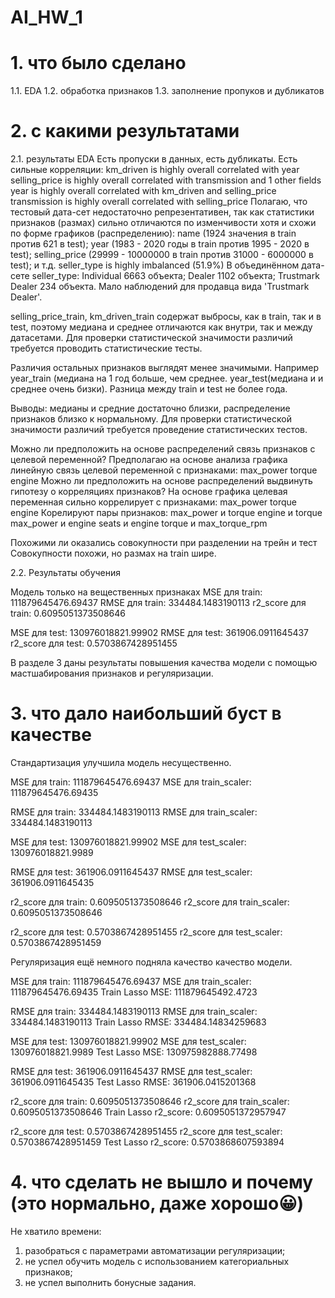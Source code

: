 # AI_HW_1
# 1. что было сделано
1.1. EDA
1.2. обработка признаков
1.3. заполнение пропуков и дубликатов


# 2. с какими результатами
2.1. результаты EDA
Есть пропуски в данных, есть дубликаты. Есть сильные корреляции: km_driven is highly overall correlated with year selling_price is highly overall correlated with transmission and 1 other fields year is highly overall correlated with km_driven and selling_price transmission is highly overall correlated with selling_price
Полагаю, что тестовый дата-сет недостаточно репрезентативен, так как статистики признаков (размах) сильно отличаются по изменчивости хотя и схожи по форме графиков (распределению):
name (1924 значения в train против 621 в test);
year (1983 - 2020 годы в train против 1995 - 2020 в test);
selling_price (29999 - 10000000 в train против 31000 - 6000000 в test);
и т.д.
seller_type is highly imbalanced (51.9%) В объединённом дата-сете seller_type:
Individual 6663 объекта;
Dealer 1102 объекта;
Trustmark Dealer 234 объекта. Мало наблюдений для продавца вида 'Trustmark Dealer'.

selling_price_train, km_driven_train содержат выбросы, как в train, так и в test, поэтому медиана и среднее отличаются как внутри, так и между датасетами. Для проверки статистической значимости различий требуется проводить статистические тесты.

Различия остальных признаков выглядят менее значимыми. Например year_train (медиана на 1 год больше, чем среднее. year_test(медиана и и среднее очень бизки). Разница между train и test не более года.

Выводы: медианы и средние достаточно близки, распределение признаков близко к нормальному. Для проверки статистической значимости различий требуется проведение статистических тестов.


Можно ли предположить на основе распределений связь признаков с целевой переменной?
Предполагаю на основе анализа графика линейную связь целевой переменной с признаками:
max_power
torque
engine
Можно ли предположить на основе распределений выдвинуть гипотезу о корреляциях признаков?
На основе графика целевая переменная сильно коррелирует с признаками:
max_power
torque
engine
Корелируют пары признаков:
max_power и torque
engine и torque
max_power и engine
seats и engine
torque и max_torque_rpm


Похожими ли оказались совокупности при разделении на трейн и тест
Совокупности похожи, но размах на train шире.

2.2. Результаты обучения

Модель только на вещественных признаках
MSE для train:  111879645476.69437
RMSE для train:  334484.1483190113
r2_score для train:  0.6095051373508646


MSE для test:  130976018821.99902
RMSE для test:  361906.0911645437
r2_score для test:  0.5703867428951455

В разделе 3 даны результаты повышения качества модели с помощью мастшабирования признаков и регуляризации.

# 3. что дало наибольший буст в качестве

Стандартизация улучшила модель несущественно.

MSE для train:  111879645476.69437
MSE для train_scaler:  111879645476.69435

RMSE для train:  334484.1483190113
RMSE для train_scaler:  334484.1483190113

MSE для test:  130976018821.99902
MSE для test_scaler:  130976018821.9989

RMSE для test:  361906.0911645437
RMSE для test_scaler:  361906.0911645435

r2_score для train:  0.6095051373508646
r2_score для train_scaler:  0.6095051373508646

r2_score для test:  0.5703867428951455
r2_score для test_scaler:  0.5703867428951459

Регуляризация ещё немного подняла качество качество модели.

MSE для train:  111879645476.69437
MSE для train_scaler:  111879645476.69435
Train Lasso MSE: 111879645492.4723

RMSE для train:  334484.1483190113
RMSE для train_scaler:  334484.1483190113
Train Lasso RMSE: 334484.14834259683

MSE для test:  130976018821.99902
MSE для test_scaler:  130976018821.9989
Test Lasso MSE: 130975982888.77498

RMSE для test:  361906.0911645437
RMSE для test_scaler:  361906.0911645435
Test Lasso RMSE: 361906.0415201368

r2_score для train:  0.6095051373508646
r2_score для train_scaler:  0.6095051373508646
Train Lasso r2_score: 0.6095051372957947

r2_score для test:  0.5703867428951455
r2_score для test_scaler:  0.5703867428951459
Test Lasso r2_score: 0.5703868607593894


# 4. что сделать не вышло и почему (это нормально, даже хорошо😀)
Не хватило времени:
1) разобраться с параметрами автоматизации регуляризации;
2) не успел обучить модель с использованием категориальных признаков;
3) не успел выполнить бонусные задания.
